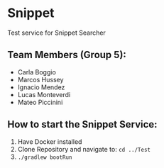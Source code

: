 # Snippet
Test service for Snippet Searcher


## Team Members (Group 5):
- Carla Boggio
- Marcos Hussey
- Ignacio Mendez
- Lucas Monteverdi
- Mateo Piccinini

## How to start the Snippet Service:


1. Have Docker installed
2. Clone Repository and navigate to: `cd ../Test`
3. `./gradlew bootRun`